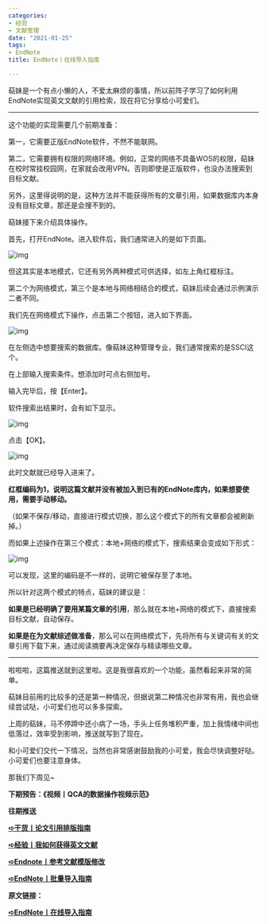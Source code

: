```yaml
---
categories:
- 经验
- 文献管理
date: "2021-01-25"
tags:
- EndNote
title: EndNote丨在线导入指南

---
```

萜妹是一个有点小懒的人，不爱太麻烦的事情，所以前阵子学习了如何利用EndNote实现英文文献的引用检索，现在将它分享给小可爱们。

<!--more-->

---

这个功能的实现需要几个前期准备：

第一，它需要正版EndNote软件，不然不能联网。

第二，它需要拥有权限的网络环境。例如，正常的网络不具备WOS的权限，萜妹在校时常挂校园网，在家就会改用VPN。否则即使是正版软件，也没办法搜索到目标文献。

另外，这里得说明的是，这种方法并不能获得所有的文章引用，如果数据库内本身没有目标文章，那还是会搜不到的。

萜妹接下来介绍具体操作。

首先，打开EndNote。进入软件后，我们通常进入的是如下页面。

![img](https://tie-1315290370.cos.ap-beijing.myqcloud.com/TIE/202309112336997.png)

但这其实是本地模式，它还有另外两种模式可供选择，如左上角红框标注。

第二个为网络模式，第三个是本地与网络相结合的模式，萜妹后续会通过示例演示二者不同。

我们先在网络模式下操作，点击第二个按钮，进入如下界面。

![img](https://tie-1315290370.cos.ap-beijing.myqcloud.com/TIE/202309112336550.png)

在左侧选中想要搜索的数据库。像萜妹这种管理专业，我们通常搜索的是SSCI这个。

在上部输入搜索条件。想添加时可点右侧加号。

输入完毕后，按【Enter】。

软件搜索出结果时，会有如下显示。

![img](https://tie-1315290370.cos.ap-beijing.myqcloud.com/TIE/202309112336422.png)

点击【OK】。

![img](https://tie-1315290370.cos.ap-beijing.myqcloud.com/TIE/202309112336692.png)

此时文献就已经导入进来了。

**红框编码为1，说明这篇文献并没有被加入到已有的EndNote库内，如果想要使用，需要手动移动。**

（如果不保存/移动，直接进行模式切换，那么这个模式下的所有文章都会被刷新掉。）

而如果上述操作在第三个模式：本地+网络的模式下，搜索结果会变成如下形式：

![img](https://tie-1315290370.cos.ap-beijing.myqcloud.com/TIE/202309112336980.png)

可以发现，这里的编码是不一样的，说明它被保存至了本地。

所以针对这两个模式的特点，萜妹的建议是：

**如果是已经明确了要用某篇文章的引用**，那么就在本地+网络的模式下，直接搜索目标文献，自动保存。

**如果是在为文献综述做准备**，那么可以在网络模式下，先将所有与关键词有关的文章引用下载下来，通过阅读摘要再决定保存与精读哪些文章。

------

啦啦啦，这篇推送就到这里啦。这是我很喜欢的一个功能，虽然看起来非常的简单。

萜妹目前用的比较多的还是第一种情况，但据说第二种情况也非常有用，我也会继续尝试哒，小可爱们也可以多多探索。

上周的萜妹，马不停蹄中还小病了一场，手头上任务堆积严重，加上我情绪中间也低落过，效率受到影响，推送就写到了现在。

和小可爱们交代一下情况，当然也非常感谢鼓励我的小可爱，我会尽快调整好哒。小可爱们也要注意身体。

那我们下周见~

**下期预告：《视频丨QCA的数据操作视频示范》**

**往期推送**

**[➪干货丨论文引用排版指南](https://mp.weixin.qq.com/s?__biz=MzIwMDk1OTM2OQ==&mid=2247484874&idx=1&sn=6ad4750ef642f957726c6b75c2d0d003&chksm=96f4712ca183f83a528b233afce00a29818df8a3c7dcaecfd708512088c30801664d1bd31b96&token=791817677&lang=zh_CN&scene=21#wechat_redirect)**

**[➪经验丨我如何获得英文文献](https://mp.weixin.qq.com/s?__biz=MzIwMDk1OTM2OQ==&mid=2247485763&idx=1&sn=169852790b24e6f8643a2e00af97699e&chksm=96f47da5a183f4b358fb26e50902837726448b38fd258fd7c8c980e767e02b1ff5bc7218566e&token=791817677&lang=zh_CN&scene=21#wechat_redirect)**

**[➪Endnote丨参考文献模版修改](https://mp.weixin.qq.com/s?__biz=MzIwMDk1OTM2OQ==&mid=2247485326&idx=1&sn=594ce9da3f58ab113480e97532af81d2&chksm=96f47368a183fa7e2f788114237658d6db1623d01789d251af066f7590276011b9a7c870f3bc&token=791817677&lang=zh_CN&scene=21#wechat_redirect)**

**[➪EndNote丨批量导入指南](https://mp.weixin.qq.com/s?__biz=MzIwMDk1OTM2OQ==&mid=2247485830&idx=1&sn=d23f298b43de8a69e4511b6e64b642b1&chksm=96f47d60a183f476c1b3286f6102d28b2d3c4ef319e0482ce93b12ce0b06b02db3f146052ee2&token=1865948541&lang=zh_CN&scene=21#wechat_redirect)**

**原文链接：**

**[➪EndNote丨在线导入指南](https://mp.weixin.qq.com/s?__biz=MzIwMDk1OTM2OQ==&mid=2247485837&idx=1&sn=401a85546a70ec47d36fbb2dc738a1b7&chksm=96f47d6ba183f47d265057f7a2c3bb4a82c99f27ee7b636cb3efb93d32058407abd01602a43a#rd)**
